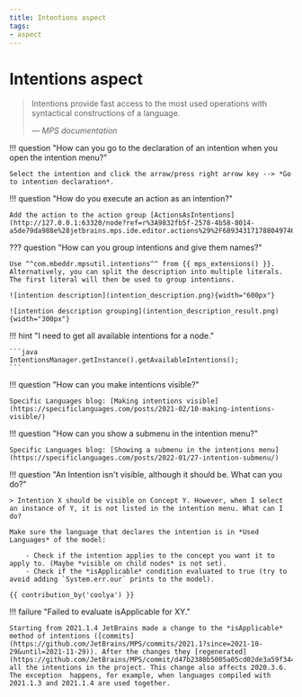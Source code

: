 ```yaml
---
title: Intentions aspect
tags:
- aspect
---
```


# Intentions aspect

>  Intentions provide fast access to the most used operations with syntactical constructions of a language.
>
> — <cite>MPS documentation</cite>

!!! question "How can you go to the declaration of an intention when you open the intention menu?"
    
    Select the intention and click the arrow/press right arrow key --> *Go to intention declaration*.

!!! question "How do you execute an action as an intention?"

    Add the action to the action group [ActionsAsIntentions](http://127.0.0.1:63320/node?ref=r%3A9832fb5f-2578-4b58-8014-a5de79da988e%28jetbrains.mps.ide.editor.actions%29%2F6893431717880497466).

??? question "How can you group intentions and give them names?"

    Use ^^com.mbeddr.mpsutil.intentions^^ from {{ mps_extensions() }}. 
    Alternatively, you can split the description into multiple literals. The first literal will then be used to group intentions.

    ![intention description](intention_description.png){width="600px"}

    ![intention description grouping](intention_description_result.png){width="300px"}

!!! hint "I need to get all available intentions for a node."

    ```java
    IntentionsManager.getInstance().getAvailableIntentions();
    ```

!!! question "How can you make intentions visible?"
    
    Specific Languages blog: [Making intentions visible](https://specificlanguages.com/posts/2021-02/10-making-intentions-visible/)

!!! question "How can you show a submenu in the intention menu?"
    
    Specific Languages blog: [Showing a submenu in the intentions menu](https://specificlanguages.com/posts/2022-01/27-intention-submenu/)

!!! question "An Intention isn't visible, although it should be. What can you do?"

    > Intention X should be visible on Concept Y. However, when I select an instance of Y, it is not listed in the intention menu. What can I do?

    Make sure the language that declares the intention is in *Used Languages* of the model:

        - Check if the intention applies to the concept you want it to apply to. (Maybe *visible on child nodes* is not set).
        - Check if the *isApplicable* condition evaluated to true (try to avoid adding `System.err.our` prints to the model).

    {{ contribution_by('coolya') }}

!!! failure "Failed to evaluate isApplicable for XY."

    Starting from 2021.1.4 JetBrains made a change to the *isApplicable* method of intentions ([commits](https://github.com/JetBrains/MPS/commits/2021.1?since=2021-10-29&until=2021-11-29)). After the changes they [regenerated](https://github.com/JetBrains/MPS/commit/d47b2380b5005a05cd02de3a59f34448daae18f6) all the intentions in the project. This change also affects 2020.3.6. The exception  happens, for example, when languages compiled with 2021.1.3 and 2021.1.4 are used together.
